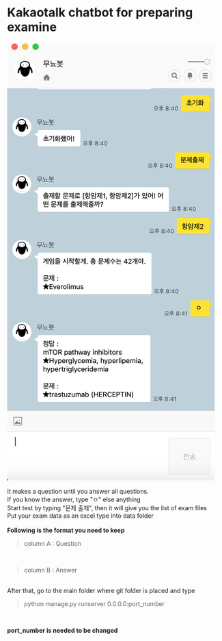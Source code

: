 Kakaotalk chatbot for preparing examine
=======================================

![Alt text](./screenshot.png)

It makes a question until you answer all questions.
<br />
If you know the answer, type "ㅇ" else anything
<br />
Start test by typing "문제 출제", then it will give you the list of exam files
<br />
Put your exam data as an excel type into data folder
<br />
<br />
**Following is the format you need to keep**

> column A : Question
<br />

> column B : Answer

<br />
After that, go to the main folder where git folder is placed and type

> python manage.py runserver 0.0.0.0:port_number
<br />

__port_number is needed to be changed__



